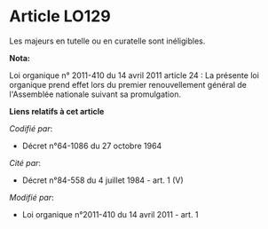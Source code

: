 # Article LO129

Les majeurs en tutelle ou en curatelle sont inéligibles.

**Nota:**

Loi organique n° 2011-410 du 14 avril 2011 article 24 : La présente loi organique prend effet lors du premier renouvellement
général de l'Assemblée nationale suivant sa promulgation.

**Liens relatifs à cet article**

_Codifié par_:

  - Décret n°64-1086 du 27 octobre 1964

_Cité par_:

  - Décret n°84-558 du 4 juillet 1984 - art. 1 (V)

_Modifié par_:

  - Loi organique n°2011-410 du 14 avril 2011 - art. 1
